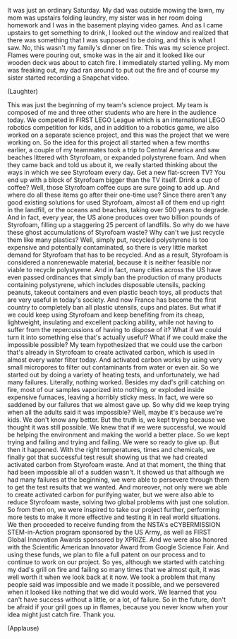 
It was just an ordinary Saturday.
My dad was outside mowing the lawn,
my mom was upstairs folding laundry,
my sister was in her room doing homework
and I was in the basement
playing video games.
And as I came upstairs
to get something to drink,
I looked out the window
and realized that there was something
that I was supposed to be doing,
and this is what I saw.
No, this wasn&#39;t
my family&#39;s dinner on fire.
This was my science project.
Flames were pouring out,
smoke was in the air
and it looked like our wooden deck
was about to catch fire.
I immediately started yelling.
My mom was freaking out,
my dad ran around to put out the fire
and of course my sister
started recording a Snapchat video.

(Laughter)

This was just the beginning
of my team&#39;s science project.
My team is composed of me
and three other students
who are here in the audience today.
We competed in FIRST LEGO League
which is an international
LEGO robotics competition for kids,
and in addition to a robotics game,
we also worked
on a separate science project,
and this was the project
that we were working on.
So the idea for this project all started
when a few months earlier,
a couple of my teammates
took a trip to Central America
and saw beaches littered with Styrofoam,
or expanded polystyrene foam.
And when they came back
and told us about it,
we really started thinking about the ways
in which we see Styrofoam every day.
Get a new flat-screen TV?
You end up with a block of Styrofoam
bigger than the TV itself.
Drink a cup of coffee?
Well, those Styrofoam coffee cups
are sure going to add up.
And where do all these items go
after their one-time use?
Since there aren&#39;t any good
existing solutions for used Styrofoam,
almost all of them
end up right in the landfill,
or the oceans and beaches,
taking over 500 years to degrade.
And in fact, every year, the US alone
produces over two billion
pounds of Styrofoam,
filling up a staggering
25 percent of landfills.
So why do we have these ghost
accumulations of Styrofoam waste?
Why can&#39;t we just recycle them
like many plastics?
Well, simply put, recycled
polystyrene is too expensive
and potentially contaminated,
so there is very little market demand
for Styrofoam that has to be recycled.
And as a result, Styrofoam
is considered a nonrenewable material,
because it is neither feasible
nor viable to recycle polystyrene.
And in fact, many cities across the US
have even passed ordinances
that simply ban the production
of many products containing polystyrene,
which includes disposable utensils,
packing peanuts, takeout containers
and even plastic beach toys,
all products that are very useful
in today&#39;s society.
And now France
has become the first country
to completely ban all plastic utensils,
cups and plates.
But what if we could keep using Styrofoam
and keep benefiting
from its cheap, lightweight, insulating
and excellent packing ability,
while not having to suffer
from the repercussions
of having to dispose of it?
What if we could turn it into
something else that&#39;s actually useful?
What if we could make
the impossible possible?
My team hypothesized that we could use
the carbon that&#39;s already in Styrofoam
to create activated carbon,
which is used in almost
every water filter today.
And activated carbon works
by using very small micropores
to filter out contaminants
from water or even air.
So we started out
by doing a variety of heating tests,
and unfortunately, we had many failures.
Literally, nothing worked.
Besides my dad&#39;s grill catching on fire,
most of our samples
vaporized into nothing,
or exploded inside expensive furnaces,
leaving a horribly sticky mess.
In fact, we were so saddened
by our failures that we almost gave up.
So why did we keep trying
when all the adults
said it was impossible?
Well, maybe it&#39;s because we&#39;re kids.
We don&#39;t know any better.
But the truth is, we kept trying
because we thought it was still possible.
We knew that if we were successful,
we would be helping the environment
and making the world a better place.
So we kept trying
and failing
and trying
and failing.
We were so ready to give up.
But then it happened.
With the right temperatures,
times and chemicals,
we finally got that successful test result
showing us that we had created
activated carbon from Styrofoam waste.
And at that moment,
the thing that had been impossible
all of a sudden wasn&#39;t.
It showed us that although we had
many failures at the beginning,
we were able to persevere through them
to get the test results that we wanted.
And moreover, not only were we able
to create activated carbon
for purifying water,
but we were also able
to reduce Styrofoam waste,
solving two global problems
with just one solution.
So from then on, we were inspired
to take our project further,
performing more tests
to make it more effective
and testing it in real world situations.
We then proceeded to receive funding
from the NSTA&#39;s eCYBERMISSION
STEM-in-Action program
sponsored by the US Army,
as well as FIRST Global Innovation Awards
sponsored by XPRIZE.
And we were also honored
with the Scientific American
Innovator Award
from Google Science Fair.
And using these funds, we plan
to file a full patent on our process
and to continue to work on our project.
So yes, although we started
with catching my dad&#39;s grill on fire
and failing so many times
that we almost quit,
it was well worth it
when we look back at it now.
We took a problem
that many people said was impossible
and we made it possible,
and we persevered when it looked
like nothing that we did would work.
We learned that you can&#39;t have success
without a little,
or a lot, of failure.
So in the future, don&#39;t be afraid
if your grill goes up in flames,
because you never know
when your idea might just catch fire.
Thank you.

(Applause)

